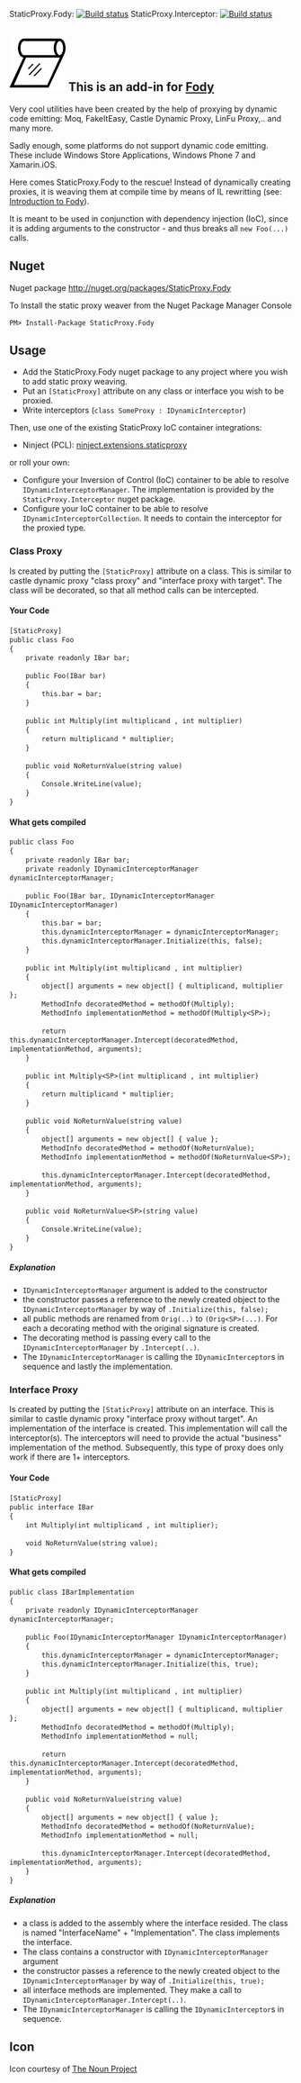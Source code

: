 StaticProxy.Fody: [![Build status](https://ci.appveyor.com/api/projects/status/j6tubf9q9deyngu4)](https://ci.appveyor.com/project/BrunoJuchli/staticproxy-fody)
StaticProxy.Interceptor: [![Build status](https://ci.appveyor.com/api/projects/status/bpji3ka4pmwd54wm)](https://ci.appveyor.com/project/BrunoJuchli/staticproxy-fody-951)

## ![Icon](https://raw.githubusercontent.com/BrunoJuchli/StaticProxy.Fody/master/Icons/package_icon.png) This is an add-in for [Fody](https://github.com/Fody/Fody/) 


Very cool utilities have been created by the help of proxying by dynamic code emitting:
Moq, FakeItEasy, Castle Dynamic Proxy, LinFu Proxy,.. and many more.

Sadly enough, some platforms do not support dynamic code emitting. These include Windows Store Applications, Windows Phone 7 and Xamarin.iOS.

Here comes StaticProxy.Fody to the rescue!
Instead of dynamically creating proxies, it is weaving them at compile time by means of IL rewritting
(see: [Introduction to Fody](http://github.com/Fody/Fody/wiki/SampleUsage)).

It is meant to be used in conjunction with dependency injection (IoC), since it is adding arguments to the constructor - and thus breaks all `new Foo(...)` calls.


## Nuget

Nuget package http://nuget.org/packages/StaticProxy.Fody 

To Install the static proxy weaver from the Nuget Package Manager Console 
    
    PM> Install-Package StaticProxy.Fody
    
    
## Usage
 - Add the StaticProxy.Fody nuget package to any project where you wish to add static proxy weaving.
 - Put an `[StaticProxy]` attribute on any class or interface you wish to be proxied.
 - Write interceptors (`class SomeProxy : IDynamicInterceptor`)
 

Then, use one of the existing StaticProxy IoC container integrations:
  - Ninject (PCL): [ninject.extensions.staticproxy](https://github.com/BrunoJuchli/ninject.extensions.staticproxy)
 
or roll your own:
  - Configure your Inversion of Control (IoC) container to be able to resolve `IDynamicInterceptorManager`. The implementation is provided by the `StaticProxy.Interceptor` nuget package.
  - Configure your IoC container to be able to resolve `IDynamicInterceptorCollection`. It needs to contain the interceptor for the proxied type.
 
### Class Proxy
Is created by putting the `[StaticProxy]` attribute on a class.
This is similar to castle dynamic proxy "class proxy" and "interface proxy with target".
The class will be decorated, so that all method calls can be intercepted.

#### Your Code

    [StaticProxy]
    public class Foo
    {
        private readonly IBar bar;
    
        public Foo(IBar bar)
        {
            this.bar = bar;
        }
    
        public int Multiply(int multiplicand , int multiplier)
        {
            return multiplicand * multiplier;
        }
        
        public void NoReturnValue(string value)
        {
            Console.WriteLine(value);
        }
    }

#### What gets compiled
	
    public class Foo
    {
        private readonly IBar bar;
        private readonly IDynamicInterceptorManager dynamicInterceptorManager;
    
        public Foo(IBar bar, IDynamicInterceptorManager IDynamicInterceptorManager)
        {
            this.bar = bar;
            this.dynamicInterceptorManager = dynamicInterceptorManager;
            this.dynamicInterceptorManager.Initialize(this, false);
        }
    
        public int Multiply(int multiplicand , int multiplier)
        {
            object[] arguments = new object[] { multiplicand, multiplier };
            MethodInfo decoratedMethod = methodOf(Multiply);
            MethodInfo implementationMethod = methodOf(Multiply<SP>);
        
            return this.dynamicInterceptorManager.Intercept(decoratedMethod, implementationMethod, arguments);
        }
    
        public int Multiply<SP>(int multiplicand , int multiplier)
        {
            return multiplicand * multiplier;
        }
        
        public void NoReturnValue(string value)
        {
            object[] arguments = new object[] { value };
            MethodInfo decoratedMethod = methodOf(NoReturnValue);
            MethodInfo implementationMethod = methodOf(NoReturnValue<SP>);
        
            this.dynamicInterceptorManager.Intercept(decoratedMethod, implementationMethod, arguments);
        }
        
        public void NoReturnValue<SP>(string value)
        {
            Console.WriteLine(value);
        }
    }
    
##### Explanation

 - `IDynamicInterceptorManager` argument is added to the constructor
 - the constructor passes a reference to the newly created object to the `IDynamicInterceptorManager` by way of `.Initialize(this, false);`
 - all public methods are renamed from `Orig(..)` to `(Orig<SP>(...)`. For each a decorating method with the original signature is created.
 - The decorating method is passing every call to the `IDynamicInterceptorManager` by `.Intercept(..)`.
 - The `IDynamicInterceptorManager` is calling the `IDynamicInterceptor`s in sequence and lastly the implementation.

### Interface Proxy
Is created by putting the `[StaticProxy]` attribute on an interface.
This is similar to castle dynamic proxy "interface proxy without target".
An implementation of the interface is created. This implementation will call the interceptor(s). The interceptors will need to provide the actual "business" implementation of the method. Subsequently, this type of proxy does only work if there are 1+ interceptors.

#### Your Code

    [StaticProxy]
    public interface IBar
    {
        int Multiply(int multiplicand , int multiplier);
        
        void NoReturnValue(string value);
    }

#### What gets compiled
	
    public class IBarImplementation
    {
        private readonly IDynamicInterceptorManager dynamicInterceptorManager;
    
        public Foo(IDynamicInterceptorManager IDynamicInterceptorManager)
        {
            this.dynamicInterceptorManager = dynamicInterceptorManager;
            this.dynamicInterceptorManager.Initialize(this, true);
        }
    
        public int Multiply(int multiplicand , int multiplier)
        {
            object[] arguments = new object[] { multiplicand, multiplier };
            MethodInfo decoratedMethod = methodOf(Multiply);
            MethodInfo implementationMethod = null;
        
            return this.dynamicInterceptorManager.Intercept(decoratedMethod, implementationMethod, arguments);
        }
        
        public void NoReturnValue(string value)
        {
            object[] arguments = new object[] { value };
            MethodInfo decoratedMethod = methodOf(NoReturnValue);
            MethodInfo implementationMethod = null;
        
            this.dynamicInterceptorManager.Intercept(decoratedMethod, implementationMethod, arguments);
        }
    }
    
##### Explanation

 - a class is added to the assembly where the interface resided. The class is named "InterfaceName" + "Implementation". The class implements the interface.
 - The class contains a constructor with `IDynamicInterceptorManager` argument
 - the constructor passes a reference to the newly created object to the `IDynamicInterceptorManager` by way of `.Initialize(this, true);`
 - all interface methods are implemented. They make a call to `IDynamicInterceptorManager.Intercept(..)`.
 - The `IDynamicInterceptorManager` is calling the `IDynamicInterceptor`s in sequence.


## Icon

Icon courtesy of [The Noun Project](http://thenounproject.com)
